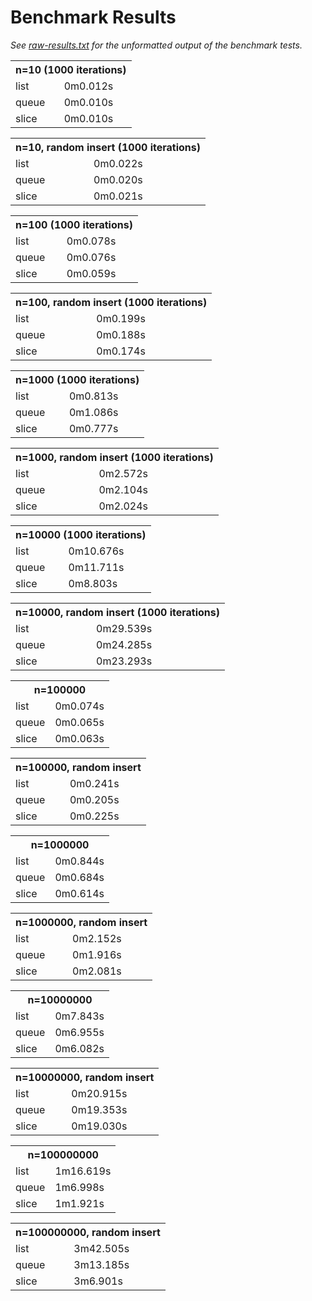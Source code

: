 # Benchmark Results
_See [raw-results.txt][raw-results] for the unformatted output of the
benchmark tests._

[raw-results]: https://git.sr.ht/~smlavine/testing-go-queues/tree/master/item/raw-results.txt

<table>
<tr><th colspan=2>n=10 (1000 iterations)</th></tr>
<tr><td>list</td><td>0m0.012s</td></tr>
<tr><td>queue</td><td>0m0.010s</td></tr>
<tr><td>slice</td><td>0m0.010s</td></tr>
</table>

<table>
<tr><th colspan=2>n=10, random insert (1000 iterations)</th></tr>
<tr><td>list</td><td>0m0.022s</td></tr>
<tr><td>queue</td><td>0m0.020s</td></tr>
<tr><td>slice</td><td>0m0.021s</td></tr>
</table>

<table>
<tr><th colspan=2>n=100 (1000 iterations)</th></tr>
<tr><td>list</td><td>0m0.078s</td></tr>
<tr><td>queue</td><td>0m0.076s</td></tr>
<tr><td>slice</td><td>0m0.059s</td></tr>
</table>

<table>
<tr><th colspan=2>n=100, random insert (1000 iterations)</th></tr>
<tr><td>list</td><td>0m0.199s</td></tr>
<tr><td>queue</td><td>0m0.188s</td></tr>
<tr><td>slice</td><td>0m0.174s</td></tr>
</table>

<table>
<tr><th colspan=2>n=1000 (1000 iterations)</th></tr>
<tr><td>list</td><td>0m0.813s</td></tr>
<tr><td>queue</td><td>0m1.086s</td></tr>
<tr><td>slice</td><td>0m0.777s</td></tr>
</table>

<table>
<tr><th colspan=2>n=1000, random insert (1000 iterations)</th></tr>
<tr><td>list</td><td>0m2.572s</td></tr>
<tr><td>queue</td><td>0m2.104s</td></tr>
<tr><td>slice</td><td>0m2.024s</td></tr>
</table>

<table>
<tr><th colspan=2>n=10000 (1000 iterations)</th></tr>
<tr><td>list</td><td>0m10.676s</td></tr>
<tr><td>queue</td><td>0m11.711s</td></tr>
<tr><td>slice</td><td>0m8.803s</td></tr>
</table>

<table>
<tr><th colspan=2>n=10000, random insert (1000 iterations)</th></tr>
<tr><td>list</td><td>0m29.539s</td></tr>
<tr><td>queue</td><td>0m24.285s</td></tr>
<tr><td>slice</td><td>0m23.293s</td></tr>
</table>

<table>
<tr><th colspan=2>n=100000</th></tr>
<tr><td>list</td><td>0m0.074s</td></tr>
<tr><td>queue</td><td>0m0.065s</td></tr>
<tr><td>slice</td><td>0m0.063s</td></tr>
</table>

<table>
<tr><th colspan=2>n=100000, random insert</th></tr>
<tr><td>list</td><td>0m0.241s</td></tr>
<tr><td>queue</td><td>0m0.205s</td></tr>
<tr><td>slice</td><td>0m0.225s</td></tr>
</table>

<table>
<tr><th colspan=2>n=1000000</th></tr>
<tr><td>list</td><td>0m0.844s</td></tr>
<tr><td>queue</td><td>0m0.684s</td></tr>
<tr><td>slice</td><td>0m0.614s</td></tr>
</table>

<table>
<tr><th colspan=2>n=1000000, random insert</th></tr>
<tr><td>list</td><td>0m2.152s</td></tr>
<tr><td>queue</td><td>0m1.916s</td></tr>
<tr><td>slice</td><td>0m2.081s</td></tr>
</table>

<table>
<tr><th colspan=2>n=10000000</th></tr>
<tr><td>list</td><td>0m7.843s</td></tr>
<tr><td>queue</td><td>0m6.955s</td></tr>
<tr><td>slice</td><td>0m6.082s</td></tr>
</table>

<table>
<tr><th colspan=2>n=10000000, random insert</th></tr>
<tr><td>list</td><td>0m20.915s</td></tr>
<tr><td>queue</td><td>0m19.353s</td></tr>
<tr><td>slice</td><td>0m19.030s</td></tr>
</table>

<table>
<tr><th colspan=2>n=100000000</th></tr>
<tr><td>list</td><td>1m16.619s</td></tr>
<tr><td>queue</td><td>1m6.998s</td></tr>
<tr><td>slice</td><td>1m1.921s</td></tr>
</table>

<table>
<tr><th colspan=2>n=100000000, random insert</th></tr>
<tr><td>list</td><td>3m42.505s</td></tr>
<tr><td>queue</td><td>3m13.185s</td></tr>
<tr><td>slice</td><td>3m6.901s</td></tr>
</table>
